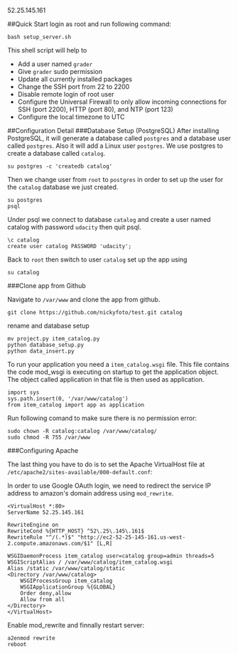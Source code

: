 52.25.145.161

##Quick Start
login as root and run following command:

	bash setup_server.sh
This shell script will help to

* Add a user named `grader`
* Give `grader` sudo permission
* Update all currently installed packages
* Change the SSH port from 22 to 2200
* Disable remote login of root user
* Configure the Universal Firewall to only allow incoming connections for SSH (port 2200), HTTP (port 80), and NTP (port 123)
* Configure the local timezone to UTC

##Configuration Detail
###Database Setup (PostgreSQL)
After installing PostgreSQL, it will generate a database called `postgres` and a database user called `postgres`. Also it will add a Linux user `postgres`. We use postgres to create a database called `catalog`.

	su postgres -c 'createdb catalog'
	
Then we change user from `root` to `postgres` in order to set up the user for the `catalog` database we just created.
	
	su postgres
	psql

Under psql we connect to database `catalog` and create a user named catalog with password `udacity` then quit psql.

	\c catalog
	create user catalog PASSWORD 'udacity';
Back to `root` then switch to user `catalog` set up the app using
	
	su catalog
###Clone app from Github

Navigate to `/var/www` and clone the app from github.
	
	git clone https://github.com/nickyfoto/test.git catalog
	
rename and database setup
	
	mv project.py item_catalog.py
	python database_setup.py
	python data_insert.py

To run your application you need a `item_catalog.wsgi` file. This file contains the code mod_wsgi is executing on startup to get the application object. The object called application in that file is then used as application. 

	import sys
	sys.path.insert(0, '/var/www/catalog')
	from item_catalog import app as application

Run following comand to make sure there is no permission error:

	sudo chown -R catalog:catalog /var/www/catalog/
	sudo chmod -R 755 /var/www

###Configuring Apache

The last thing you have to do is to set the Apache VirtualHost file at `/etc/apache2/sites-available/000-default.conf`:

In order to use Google OAuth login, we need to redirect the service IP address to amazon's domain address using `mod_rewrite`.
	
	<VirtualHost *:80>
    ServerName 52.25.145.161
    
	RewriteEngine on
	RewriteCond %{HTTP_HOST} ^52\.25\.145\.161$
	RewriteRule "^/(.*)$" "http://ec2-52-25-145-161.us-west-2.compute.amazonaws.com/$1" [L,R]
	
    WSGIDaemonProcess item_catalog user=catalog group=admin threads=5
    WSGIScriptAlias / /var/www/catalog/item_catalog.wsgi
    Alias /static /var/www/catalog/static
    <Directory /var/www/catalog>
        WSGIProcessGroup item_catalog
        WSGIApplicationGroup %{GLOBAL}
        Order deny,allow
        Allow from all
    </Directory>
	</VirtualHost>
	
Enable mod_rewrite and finnally restart server:
	
	a2enmod rewrite
	reboot